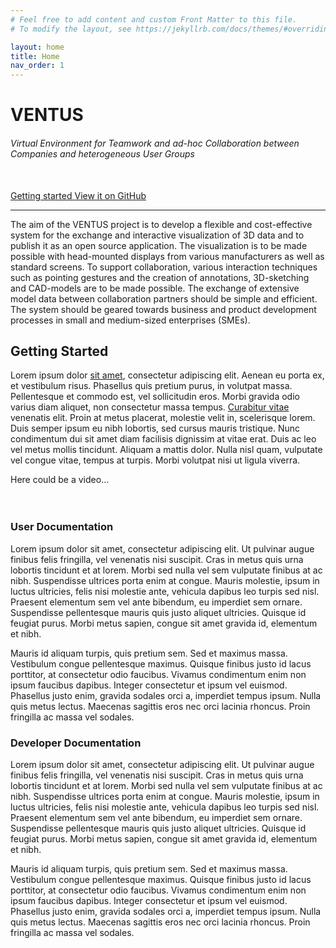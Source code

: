 ```yaml
---
# Feel free to add content and custom Front Matter to this file.
# To modify the layout, see https://jekyllrb.com/docs/themes/#overriding-theme-defaults

layout: home
title: Home
nav_order: 1
---
```


# VENTUS
###### Virtual Environment for Teamwork and ad-hoc Collaboration between Companies and heterogeneous User Groups

<br/>
<span class="py-5 fs-5">
    <a type="button" name="button" class="btn btn-blue" href="#getting-started">
        Getting started
    </a>
    <a type="button" name="button" class="btn ml-2" href="https://github.com/CENTIS-HTW/VENTUS">
        View it on GitHub
    </a>
</span>

---

The aim of the VENTUS project is to develop a flexible and cost-effective system for the exchange and interactive visualization of 3D data and to publish it as an open source application. The visualization is to be made possible with head-mounted displays from various manufacturers as well as standard screens. To support collaboration, various interaction techniques such as pointing gestures and the creation of annotations, 3D-sketching and CAD-models are to be made possible. The exchange of extensive model data between collaboration partners should be simple and efficient. The system should be geared towards business and product development processes in small and medium-sized enterprises (SMEs).

## Getting Started

Lorem ipsum dolor <a href="/user/">sit amet</a>, consectetur adipiscing elit. Aenean eu porta ex, et vestibulum risus. Phasellus quis pretium purus, in volutpat massa. Pellentesque et commodo est, vel sollicitudin eros. Morbi gravida odio varius diam aliquet, non consectetur massa tempus. <a href="/user/installation">Curabitur vitae</a> venenatis elit. Proin at metus placerat, molestie velit in, scelerisque lorem. Duis semper ipsum eu nibh lobortis, sed cursus mauris tristique. Nunc condimentum dui sit amet diam facilisis dignissim at vitae erat. Duis ac leo vel metus mollis tincidunt. Aliquam a mattis dolor. Nulla nisl quam, vulputate vel congue vitae, tempus at turpis. Morbi volutpat nisi ut ligula viverra. 

Here could be a video...
<br/>
<br/>
<br/>

### User Documentation

Lorem ipsum dolor sit amet, consectetur adipiscing elit. Ut pulvinar augue finibus felis fringilla, vel venenatis nisi suscipit. Cras in metus quis urna lobortis tincidunt et at lorem. Morbi sed nulla vel sem vulputate finibus at ac nibh. Suspendisse ultrices porta enim at congue. Mauris molestie, ipsum in luctus ultricies, felis nisi molestie ante, vehicula dapibus leo turpis sed nisl. Praesent elementum sem vel ante bibendum, eu imperdiet sem ornare. Suspendisse pellentesque mauris quis justo aliquet ultricies. Quisque id feugiat purus. Morbi metus sapien, congue sit amet gravida id, elementum et nibh.

Mauris id aliquam turpis, quis pretium sem. Sed et maximus massa. Vestibulum congue pellentesque maximus. Quisque finibus justo id lacus porttitor, at consectetur odio faucibus. Vivamus condimentum enim non ipsum faucibus dapibus. Integer consectetur et ipsum vel euismod. Phasellus justo enim, gravida sodales orci a, imperdiet tempus ipsum. Nulla quis metus lectus. Maecenas sagittis eros nec orci lacinia rhoncus. Proin fringilla ac massa vel sodales. 


### Developer Documentation

Lorem ipsum dolor sit amet, consectetur adipiscing elit. Ut pulvinar augue finibus felis fringilla, vel venenatis nisi suscipit. Cras in metus quis urna lobortis tincidunt et at lorem. Morbi sed nulla vel sem vulputate finibus at ac nibh. Suspendisse ultrices porta enim at congue. Mauris molestie, ipsum in luctus ultricies, felis nisi molestie ante, vehicula dapibus leo turpis sed nisl. Praesent elementum sem vel ante bibendum, eu imperdiet sem ornare. Suspendisse pellentesque mauris quis justo aliquet ultricies. Quisque id feugiat purus. Morbi metus sapien, congue sit amet gravida id, elementum et nibh.

Mauris id aliquam turpis, quis pretium sem. Sed et maximus massa. Vestibulum congue pellentesque maximus. Quisque finibus justo id lacus porttitor, at consectetur odio faucibus. Vivamus condimentum enim non ipsum faucibus dapibus. Integer consectetur et ipsum vel euismod. Phasellus justo enim, gravida sodales orci a, imperdiet tempus ipsum. Nulla quis metus lectus. Maecenas sagittis eros nec orci lacinia rhoncus. Proin fringilla ac massa vel sodales. 
